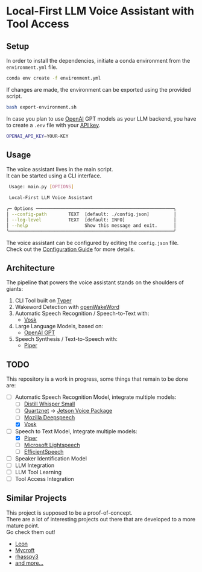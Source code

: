# Local-First LLM Voice Assistant with Tool Access

## Setup

In order to install the dependencies, initiate a conda environment from the `environment.yml` file.

```bash
conda env create -f environment.yml
```

If changes are made, the environment can be exported using the provided script.

```bash
bash export-environment.sh
```

In case you plan to use [OpenAI](https://openai.com/) GPT models as your LLM backend, you have to create a `.env` file with your [API key](https://platform.openai.com/api-keys).

```bash
OPENAI_API_KEY=YOUR-KEY
```

## Usage

The voice assistant lives in the main script.  
It can be started using a CLI interface.

```bash
 Usage: main.py [OPTIONS]

 Local-First LLM Voice Assistant

╭─ Options ───────────────────────────────────────────────────╮
│ --config-path        TEXT  [default: ./config.json]         │
│ --log-level          TEXT  [default: INFO]                  │
│ --help                     Show this message and exit.      │
╰─────────────────────────────────────────────────────────────╯
```

The voice assistant can be configured by editing the `config.json` file.  
Check out the [Configuration Guide](./Configuration.md) for more details.

## Architecture

The pipeline that powers the voice assistant stands on the shoulders of giants:

1. CLI Tool built on [Typer](https://github.com/tiangolo/typer)
2. Wakeword Detection with [openWakeWord](https://github.com/dscripka/openWakeWord)
3. Automatic Speech Recognition / Speech-to-Text with:
   - [Vosk](https://alphacephei.com/vosk/install)
4. Large Language Models, based on:
   - [OpenAI GPT](https://openai.com/gpt-4)
5. Speech Synthesis / Text-to-Speech with:
   - [Piper](https://github.com/rhasspy/piper)

## TODO

This repository is a work in progress, some things that remain to be done are:

- [ ] Automatic Speech Recognition Model, integrate multiple models:
  - [ ] [Distill Whisper Small](https://huggingface.co/distil-whisper/distil-small.en)
  - [ ] [Quartznet](https://catalog.ngc.nvidia.com/orgs/nvidia/models/quartznet15x5) -> [Jetson Voice Package](https://github.com/dusty-nv/jetson-voice?tab=readme-ov-file#automatic-speech-recognition-asr)
  - [ ] [Mozilla Deepspeech](https://deepspeech.readthedocs.io/en/r0.9/index.html)
  - [x] [Vosk](https://alphacephei.com/vosk/install)
- [ ] Speech to Text Model, Integrate multiple models:
  - [x] [Piper](https://github.com/rhasspy/piper)
  - [ ] [Microsoft Lightspeech](https://github.com/microsoft/NeuralSpeech/tree/master/LightSpeech)
  - [ ] [EfficientSpeech](https://github.com/roatienza/efficientspeech)
- [ ] Speaker Identification Model
- [ ] LLM Integration
- [ ] LLM Tool Learning
- [ ] Tool Access Integration

## Similar Projects

This project is supposed to be a proof-of-concept.  
There are a lot of interesting projects out there that are developed to a more mature point.  
Go check them out!

- [Leon](https://github.com/leon-ai/leon)
- [Mycroft](https://github.com/MycroftAI/mycroft-core)
- [rhasspy3](https://github.com/rhasspy/rhasspy3/)
- [and more...](https://github.com/topics/voice-assistants)

